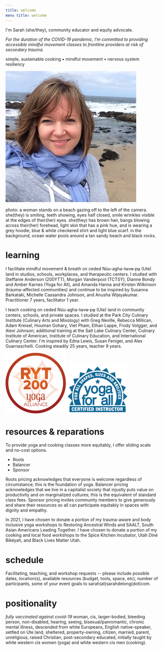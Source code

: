 ```yaml
---
title: welcome 
menu title: welcome
---
```



I'm Sarah (she/they), community educator and equity advocate. 

*For the duration of the COVID-19 pandemic, I’m committed to providing accessible mindful movement classes to frontline providers at risk of secondary trauma.* 

simple, sustainable cooking • mindful movement • nervous system resiliency 

![me](/hihello.JPG)

photo: a woman stands on a beach gazing off to the left of the camera. she(they) is smiling, teeth showing, eyes half closed, smile wrinkles visible at the edges of their(her) eyes. she(they) has brown hair, bangs blowing across their(her) forehead, light skin that has a pink hue, and is wearing a grey hoodie, blue & white checkered shirt and light blue scarf. in the background, ocean water pools around a tan sandy beach and black rocks.  

# learning 

I facilitate mindful movement & breath on ceded Núu-agha-tʉvʉ-pʉ̱ (Ute) land in studios, schools, workplaces, and therapeutic centers. I studied with Steffanie Anderson (200YTT), Morgan Vanderpool (TCTSY), Dianne Bondy and Amber Karnes (Yoga for All), and Amanda Hanna and Kirsten Wilkinson (trauma-affected communities) and continue to be inspired by Susanna Barkataki, Michelle Cassandra Johnson, and Anusha Wijeyakumar. Practitioner 7 years, facilitator 1 year.

I teach cooking on ceded Núu-agha-tʉvʉ-pʉ̱ (Ute) land in community centers, schools, and private spaces. I studied at the Park City Culinary Institute (Culinary Arts and Mixology) with Greg Neville, Rebecca Millican, Adam Kreisel, Houman Gohary, Viet Pham, Ethan Lappe, Frody Volgger, and Alexi Johnson; additional training at the Salt Lake Culinary Center, Culinary Institute of American, Institute of Culinary Education, and International Culinary Center. I'm inspired by Edna Lewis, Susan Feniger, and Alex Guarnaschelli. Cooking steadily 25 years, teacher 9 years. 

![RYT200](/RYT200.png)     ![yogaforallinstructor](/yfa_badge_cyan_200.jpg)     

# resources & reparations 

To provide yoga and cooking classes more equitably, I offer sliding scale and no-cost options. 

- Roots 
- Balancer
- Sponsor 

Roots pricing acknowledges that everyone is welcome regardless of circumstance; this is the foundation of yoga. Balancer pricing acknowledges that we live in a capitalist society that injustly puts value on productivity and on marginalized cultures; this is the equivalent of standard class fees. Sponsor pricing invites community members to give generously and share their resources so all can participate equitably in spaces with dignity and empathy. 

In 2021, I have chosen to donate a portion of my trauma-aware and body inclusive yoga workshops to Restoring Ancestral Winds and SAALT, South Asian Americans Leading Together. I have chosen to donate a portion of my cooking and local food workshops to the Spice Kitchen Incubator, Utah Diné Bikéyah, and Black Lives Matter Utah. 

# schedule 

Facilitating, teaching, and workshop requests -- please include possible dates, location(s), available resources (budget, tools, space, etc), number of participants, some of your event goals to sarah(at)sarahdelong(dot)com. 

# positionality 

*fully vaccinated against covid-19* woman, cis, larger-bodied, bleeding person, non-disabled, hearing, seeing, bisexual/panromantic, chronic mental illness, descended from white Europeans, English native-speaker, settled on Ute land, sheltered, property-owning, citizen, married, parent, unreligious, raised Christian, post-secondary educated, initially taught by white western cis women (yoga) and white western cis men (cooking). 

